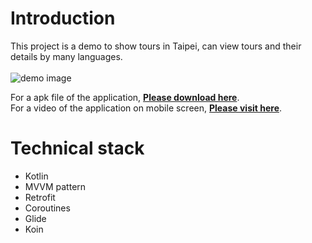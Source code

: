 # Introduction
This project is a demo to show tours in Taipei, can view tours and their details by many languages.</br></br>
![demo image](https://i.imgur.com/PlyX6OM.png)

For a apk file of the application, [**Please download here**](https://drive.google.com/file/d/1ERuVVpecehWPibR56W8hT3P16vfwQADt/view?usp=sharing).</br>
For a video of the application on mobile screen, [**Please visit here**](https://youtube.com/shorts/RNcjd-vEVYc?feature=share).</br>

# Technical stack
- Kotlin
- MVVM pattern
- Retrofit
- Coroutines
- Glide
- Koin
